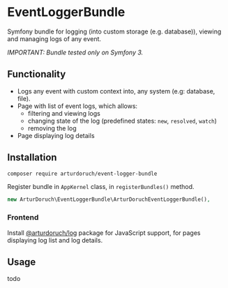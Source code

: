 
# EventLoggerBundle

Symfony bundle for logging (into custom storage (e.g. database)),
viewing and managing logs of any event.


*IMPORTANT: Bundle tested only on Symfony 3.*

## Functionality

 * Logs any event with custom context into, any system (e.g: database, file). 
 * Page with list of event logs, which allows:
    - filtering and viewing logs  
    - changing state of the log (predefined states: `new`, `resolved`, `watch`)
    - removing the log
 * Page displaying log details     

## Installation

```sh
composer require arturdoruch/event-logger-bundle
```

Register bundle in `AppKernel` class, in `registerBundles()` method.

```php
new ArturDoruch\EventLoggerBundle\ArturDoruchEventLoggerBundle(),
```

### Frontend

Install [@arturdoruch/log](https://github.com/arturdoruch/js-log) package for JavaScript support, for pages 
displaying log list and log details.

## Usage

todo